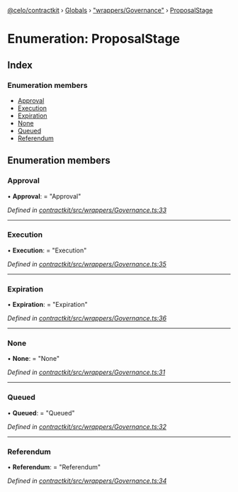 [@celo/contractkit](../README.md) › [Globals](../globals.md) › ["wrappers/Governance"](../modules/_wrappers_governance_.md) › [ProposalStage](_wrappers_governance_.proposalstage.md)

# Enumeration: ProposalStage

## Index

### Enumeration members

* [Approval](_wrappers_governance_.proposalstage.md#approval)
* [Execution](_wrappers_governance_.proposalstage.md#execution)
* [Expiration](_wrappers_governance_.proposalstage.md#expiration)
* [None](_wrappers_governance_.proposalstage.md#none)
* [Queued](_wrappers_governance_.proposalstage.md#queued)
* [Referendum](_wrappers_governance_.proposalstage.md#referendum)

## Enumeration members

###  Approval

• **Approval**: = "Approval"

*Defined in [contractkit/src/wrappers/Governance.ts:33](https://github.com/celo-org/celo-monorepo/blob/master/packages/sdk/contractkit/src/wrappers/Governance.ts#L33)*

___

###  Execution

• **Execution**: = "Execution"

*Defined in [contractkit/src/wrappers/Governance.ts:35](https://github.com/celo-org/celo-monorepo/blob/master/packages/sdk/contractkit/src/wrappers/Governance.ts#L35)*

___

###  Expiration

• **Expiration**: = "Expiration"

*Defined in [contractkit/src/wrappers/Governance.ts:36](https://github.com/celo-org/celo-monorepo/blob/master/packages/sdk/contractkit/src/wrappers/Governance.ts#L36)*

___

###  None

• **None**: = "None"

*Defined in [contractkit/src/wrappers/Governance.ts:31](https://github.com/celo-org/celo-monorepo/blob/master/packages/sdk/contractkit/src/wrappers/Governance.ts#L31)*

___

###  Queued

• **Queued**: = "Queued"

*Defined in [contractkit/src/wrappers/Governance.ts:32](https://github.com/celo-org/celo-monorepo/blob/master/packages/sdk/contractkit/src/wrappers/Governance.ts#L32)*

___

###  Referendum

• **Referendum**: = "Referendum"

*Defined in [contractkit/src/wrappers/Governance.ts:34](https://github.com/celo-org/celo-monorepo/blob/master/packages/sdk/contractkit/src/wrappers/Governance.ts#L34)*
